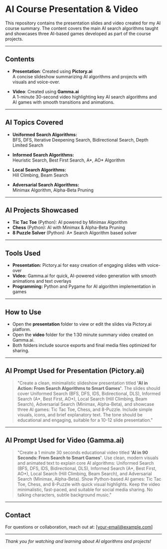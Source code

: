 # AI Course Presentation & Video

This repository contains the presentation slides and video created for my AI course summary. The content covers the main AI search algorithms taught and showcases three AI-based games developed as part of the course projects.

---

## Contents

- **Presentation**: Created using **Pictory.ai**  
  A concise slideshow summarizing AI algorithms and projects with visuals and voice-over.

- **Video**: Created using **Gamma.ai**  
  A 1-minute 30-second video highlighting key AI search algorithms and AI games with smooth transitions and animations.

---

## AI Topics Covered

- **Uniformed Search Algorithms:**  
  BFS, DFS, Iterative Deepening Search, Bidirectional Search, Depth Limited Search

- **Informed Search Algorithms:**  
  Heuristic Search, Best First Search, A*, AO* Algorithm

- **Local Search Algorithms:**  
  Hill Climbing, Beam Search

- **Adversarial Search Algorithms:**  
  Minimax Algorithm, Alpha-Beta Pruning

---

## AI Projects Showcased

- **Tic Tac Toe** (Python): AI powered by Minimax Algorithm  
- **Chess** (Python): AI with Minimax & Alpha-Beta Pruning  
- **8 Puzzle Solver** (Python): A* Search Algorithm based solver

---

## Tools Used

- **Presentation:** Pictory.ai for easy creation of engaging slides with voice-over  
- **Video:** Gamma.ai for quick, AI-powered video generation with smooth animations and text overlays  
- **Programming:** Python and Pygame for AI algorithm implementation in games

---

## How to Use

- Open the **presentation** folder to view or edit the slides via Pictory.ai platform.  
- Open the **video** folder for the 1:30 minute summary video created on Gamma.ai.  
- Both folders include source exports and final media files optimized for sharing.

---

## AI Prompt Used for Presentation (Pictory.ai)

> "Create a clean, minimalistic slideshow presentation titled **'AI in Action: From Search Algorithms to Smart Games'**. The slides should cover Uniformed Search (BFS, DFS, IDS, Bidirectional, DLS), Informed Search (A*, Best First, AO*), Local Search (Hill Climbing, Beam Search), Adversarial Search (Minimax, Alpha-Beta), and showcase three AI games: Tic Tac Toe, Chess, and 8-Puzzle. Include simple visuals, icons, and brief explanatory text. The tone should be educational and engaging, suitable for a 10-12 slide presentation."

---

## AI Prompt Used for Video (Gamma.ai)

> "Create a 1 minute 30 seconds educational video titled **'AI in 90 Seconds: From Search to Smart Games'**. Use clean, modern visuals and animated text to explain core AI algorithms: Uniformed Search (BFS, DFS, IDS, Bidirectional, DLS), Informed Search (A*, Best First, AO*), Local Search (Hill Climbing, Beam Search), and Adversarial Search (Minimax, Alpha-Beta). Show Python-based AI games: Tic Tac Toe, Chess, and 8-Puzzle with quick visual highlights. Keep the video minimalistic, fast-paced, and suitable for social media sharing. No talking characters, subtle background music."

---

## Contact

For questions or collaboration, reach out at: [your-email@example.com]

---

*Thank you for watching and learning about AI algorithms and projects!*
